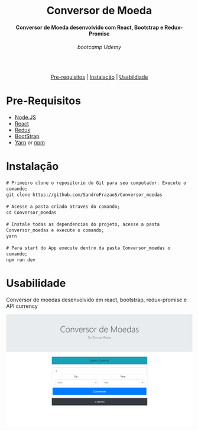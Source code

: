 <h1 align="center">
  <br>
  <br>
  Conversor de Moeda
</h1>

<h4 align="center">
  Conversor de Moeda desenvolvido com React, Bootstrap e Redux-Promise 
</h4>

<h6 align="center">
  bootcamp Udemy
</h6>

<br/>

<p align="center">
  <a href="#Pre-Requisitos">Pre-requisitos</a> |
  <a href="#Instalação">Instalação</a> |
  <a href="#Usabilidade">Usabildiade</a>
</p>

# Pre-Requisitos

* [Node.JS](https://nodejs.org/)
* [React](https://pt-br.reactjs.org/)
* [Redux](https://redux.js.org/)
* [BootStrap](https://getbootstrap.com/)
* [Yarn](https://classic.yarnpkg.com/) or [npm](https://www.npmjs.com/get-npm)

# Instalação
```
# Primeiro clone o repositorio do Git para seu computador. Execute o comando; 
git clone https://github.com/SandroFrazaoS/Conversor_moedas

# Acesse a pasta criado atraves do comando; 
cd Conversor_moedas

# Instale todas as dependencias do projeto, acesse a pasta Conversor_moedas e execute o comando;
yarn

# Para start do App execute dentro da pasta Conversor_moedas o comando;
npm run dev
```

# Usabilidade

Conversor de moedas desenvolvido em react, bootstrap, redux-promise e API currency

![1][tela1]

[tela1]: Tela1.png



